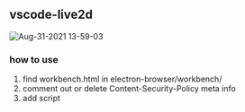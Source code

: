 ## vscode-live2d

![Aug-31-2021 13-59-03](https://user-images.githubusercontent.com/26788812/131450744-9ef5abba-f76a-47a3-97f4-6c1ed4ac541c.gif)

### how to use

1. find workbench.html in electron-browser/workbench/
2. comment out or delete Content-Security-Policy meta info
3. add script
